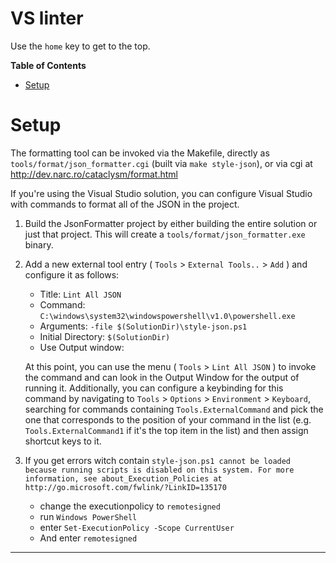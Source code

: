 # VS linter

Use the `home` key to get to the top.

**Table of Contents**
<!-- START doctoc generated TOC please keep comment here to allow auto update -->
<!-- DON'T EDIT THIS SECTION, INSTEAD RE-RUN doctoc TO UPDATE -->
* [Setup](#setup)
<!-- END doctoc generated TOC please keep comment here to allow auto update -->

# Setup

The formatting tool can be invoked via the Makefile, directly as `tools/format/json_formatter.cgi` (built via `make style-json`), or via cgi at http://dev.narc.ro/cataclysm/format.html

If you're using the Visual Studio solution, you can configure Visual Studio with
commands to format all of the JSON in the project.

1. Build the JsonFormatter project by either building the entire solution or
   just that project. This will create a `tools/format/json_formatter.exe`
   binary.

2. Add a new external tool entry ( `Tools` > `External Tools..` > `Add` ) and
   configure it as follows:

   * Title: `Lint All JSON`
   * Command: `C:\windows\system32\windowspowershell\v1.0\powershell.exe`
   * Arguments: `-file $(SolutionDir)\style-json.ps1`
   * Initial Directory: `$(SolutionDir)`
   * Use Output window:

   At this point, you can use the menu ( `Tools` > `Lint All JSON` ) to invoke the
   command and can look in the Output Window for the output of running it.
   Additionally, you can configure a keybinding for this command by navigating to
   `Tools` > `Options` > `Environment` > `Keyboard`, searching for commands
   containing `Tools.ExternalCommand` and pick the one that corresponds to the
   position of your command in the list (e.g. `Tools.ExternalCommand1` if it's the
   top item in the list) and then assign shortcut keys to it.



3. If you get errors witch contain `style-json.ps1 cannot be loaded because running scripts is disabled on this system. For more information, see about_Execution_Policies at http://go.microsoft.com/fwlink/?LinkID=135170`

   * change the executionpolicy to `remotesigned`
   * run `Windows PowerShell`
   * enter `Set-ExecutionPolicy -Scope CurrentUser`
   * And enter `remotesigned`

---
